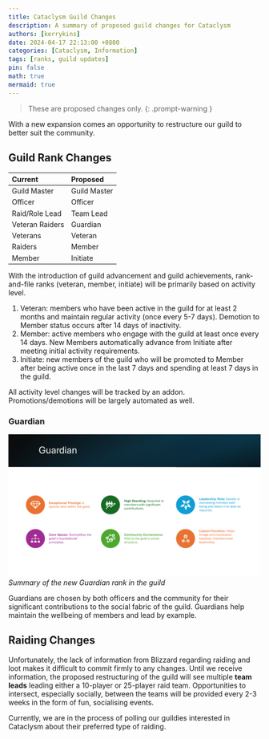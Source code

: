 ```yaml
---
title: Cataclysm Guild Changes
description: A summary of proposed guild changes for Cataclysm
authors: [kerrykins]
date: 2024-04-17 22:13:00 +0800
categories: [Cataclysm, Information]
tags: [ranks, guild updates]
pin: false
math: true
mermaid: true
---
```


> These are proposed changes only. 
{: .prompt-warning }

With a new expansion comes an opportunity to restructure our guild to better suit the community. 

## Guild Rank Changes

| Current               | Proposed         |
| :--------------------------- | :--------------- |
| Guild Master      | Guild Master   |
| Officer       | Officer  |
| Raid/Role Lead      | Team Lead   |
| Veteran Raiders       | Guardian   |
| Veterans      | Veteran   |
| Raiders     | Member   |
| Member | Initiate   |

With the introduction of guild advancement and guild achievements, rank-and-file ranks (veteran, member, initiate) will be primarily based on activity level. 

1. Veteran: members who have been active in the guild for at least 2 months and maintain regular activity (once every 5-7 days). Demotion to Member status occurs after 14 days of inactivity.
2. Member: active members who engage with the guild at least once every 14 days. New Members automatically advance from Initiate after meeting initial activity requirements.
3. Initiate: new members of the guild who will be promoted to Member after being active once in the last 7 days and spending at least 7 days in the guild.

All activity level changes will be tracked by an addon. Promotions/demotions will be largely automated as well. 

### Guardian
![Guardian Rank](/images/guardian-rank.png)
_Summary of the new Guardian rank in the guild_

Guardians are chosen by both officers and the community for their significant contributions to the social fabric of the guild. Guardians help maintain the wellbeing of members and lead by example.

## Raiding Changes
Unfortunately, the lack of information from Blizzard regarding raiding and loot makes it difficult to commit firmly to any changes. Until we receive information, the proposed restructuring of the guild will see multiple **team leads** leading either a 10-player or 25-player raid team. Opportunities to intersect, especially socially, between the teams will be provided every 2-3 weeks in the form of fun, socialising events. 

Currently, we are in the process of polling our guildies interested in Cataclysm about their preferred type of raiding. 